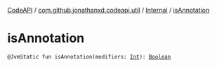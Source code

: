 [CodeAPI](../../index.md) / [com.github.jonathanxd.codeapi.util](../index.md) / [Internal](index.md) / [isAnnotation](.)

# isAnnotation

`@JvmStatic fun isAnnotation(modifiers: `[`Int`](https://kotlinlang.org/api/latest/jvm/stdlib/kotlin/-int/index.html)`): `[`Boolean`](https://kotlinlang.org/api/latest/jvm/stdlib/kotlin/-boolean/index.html)